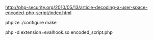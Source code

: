 http://php-security.org/2010/05/13/article-decoding-a-user-space-encoded-php-script/index.html

phpize 
./configure
make

php -d extension=evalhook.so encoded_script.php